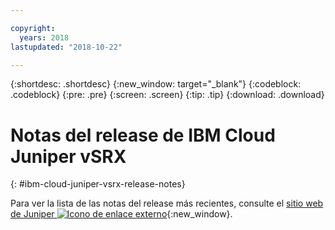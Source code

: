 ```yaml
---

copyright:
  years: 2018
lastupdated: "2018-10-22"

---
```


{:shortdesc: .shortdesc}
{:new_window: target="_blank"}
{:codeblock: .codeblock}
{:pre: .pre}
{:screen: .screen}
{:tip: .tip}
{:download: .download}

# Notas del release de IBM Cloud Juniper vSRX 
{: #ibm-cloud-juniper-vsrx-release-notes}

Para ver la lista de las notas del release más recientes, consulte el [sitio web de Juniper ![Icono de enlace externo](../../icons/launch-glyph.svg "Icono de enlace externo")](https://www.juniper.net/documentation/product/en_US/vsrx){:new_window}.
